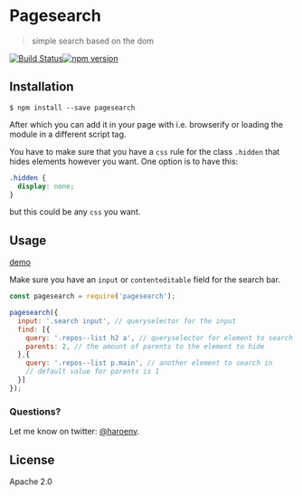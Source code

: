 # Pagesearch

> simple search based on the dom

[![Build Status](https://travis-ci.org/Haroenv/pagesearch.svg?branch=gh-pages)](https://travis-ci.org/Haroenv/pagesearch)[![npm version](https://badge.fury.io/js/pagesearch.svg)](https://www.npmjs.com/package/pagesearch)

## Installation

```
$ npm install --save pagesearch
```

After which you can add it in your page with i.e. browserify or loading the module in a different script tag.

You have to make sure that you have a `css` rule for the class `.hidden` that hides elements however you want. One option is to have this:

```css
.hidden {
  display: none;
}
```

but this could be any `css` you want.

## Usage

[demo](https://haroen.me/pagesearch/)

Make sure you have an `input` or `contenteditable` field for the search bar.

```js
const pagesearch = require('pagesearch');

pagesearch({
  input: '.search input', // queryselector for the input
  find: [{
    query: '.repos--list h2 a', // queryselector for element to search in
    parents: 2, // the amount of parents to the element to hide
  },{
    query: '.repos--list p.main', // another element to search in
    // default value for parents is 1
  }]
});
```

### Questions?

Let me know on twitter: [@haroenv](https://twitter.com/haroenv).

## License

Apache 2.0
